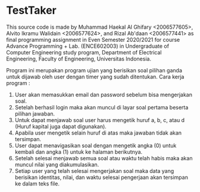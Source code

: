 # TestTaker

This source code is made by Muhammad Haekal Al Ghifary <2006577605>, Alvito Ikramu Walidain <2006577624>, and Rizal Ab'daan <2006577441> as final programming assignment in Even Semester 2020/2021 for course Advance Programming + Lab. (ENCE602003) in Undergraduate of Computer Engineering study program, Department of Electrical Engineering, Faculty of Engineering, Universitas Indonesia.

Program ini merupakan program ujian yang berisikan soal pilihan ganda untuk dijawab oleh user dengan timer yang sudah ditentukan.
Cara kerja program :
1. User akan memasukkan email dan password sebelum bisa mengerjakan soal.
2. Setelah berhasil login maka akan muncul di layar soal pertama beserta pilihan jawaban.
3. Untuk dapat menjawab soal user harus mengetik huruf a, b, c, atau d (Huruf kapital juga dapat digunakan).
4. Apabila user mengetik selain huruf di atas maka jawaban tidak akan tersimpan.
5. User dapat menavigasikan soal dengan mengetik angka (0) untuk kembali dan angka (1) untuk ke halaman berikutnya.
6. Setelah selesai menjawab semua soal atau waktu telah habis maka akan muncul nilai yang diakumulasikan.
7. Setiap user yang telah selesai mengerjakan soal maka data yang berisikan identitas, nilai, dan waktu selesai pengerjaan akan tersimpan ke dalam teks file.
